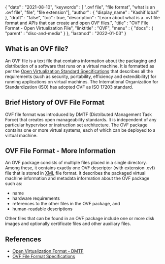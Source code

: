 {
  "date" : "2021-08-10",
  "keywords" : [ ".ovf file", "file format", "what is an .ovf file", "file", "file extension"],
  "author" : {
    "display_name" : "Kashif Iqbal"
  },
  "draft" : "false",
   "toc" : true,
  "description" : "Learn about what is a .ovf file format and APIs that can create and open OVF files.",
  "title" : "OVF File Format - Open Virtualization File",
  "linktitle" : "OVF",
  "menu" : {
    "docs" : {
      "parent" : "disc-and-media"
    }
  },
  "lastmod" : "2022-01-03"
}

## What is an OVF file?

An OVF file is a text file that contains information about the packaging and distribution of a software that runs on a virtual machine. It is formatted as per the [Open Virtualization Standard Specifications](https://www.dmtf.org/standards/ovf) that describes all the requirements (such as security, portability, efficiency and extendibility) for running applications on virtual machines. The International Organization for Standardization (ISO) has adopted OVF as ISO 17203 standard.

## Brief History of OVF File Format

OVF file format was introduced by DMTF (Distributed Management Task Force) that creates open manageability standards. It is independent of any particular hypervisor or instruction set architecture. The OVF package contains one or more virtual systems, each of which can be deployed to a virtual machine.

## OVF File Format - More Information

An OVF package consists of multiple files placed in a single directory. Among these, it ocntains exactly one OVF descriptor (with extension .ovf) file that is stored in [XML](/web/xml/) file format. It describes the packaged virtual machine information and metadata information about the OVF package such as:

 * name
 * hardware requirements
 * references to the other files in the OVF package, and
 * human-readable descriptions

Other files that can be found in an OVF package include one or more disk images and optionally certificate files and other auxiliary files.

## References

* [Open Virtualization Format - DMTF](https://www.dmtf.org/standards/ovf)
* [OVF File Format Specifications](https://www.dmtf.org/sites/default/files/standards/documents/DSP0243_1.1.0.pdf)
